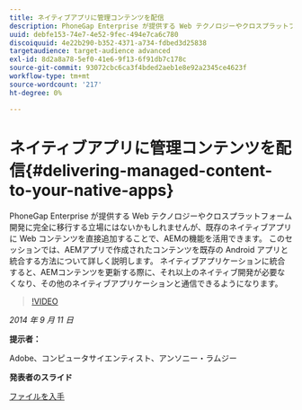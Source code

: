```yaml
---
title: ネイティブアプリに管理コンテンツを配信
description: PhoneGap Enterprise が提供する Web テクノロジーやクロスプラットフォーム開発に完全に移行する立場にはないかもしれませんが、既存のネイティブアプリに Web コンテンツを直接追加することで、AEMの機能を活用できます。 このセッションでは、AEMアプリで作成されたコンテンツを既存の Android アプリと統合する方法について詳しく説明します。 ネイティブアプリケーションに統合すると、AEMコンテンツを更新する際に、それ以上のネイティブ開発が必要なくなり、その他のネイティブアプリケーションと通信できるようになります。
uuid: debfe153-74e7-4e52-9fec-494e7ca6c780
discoiquuid: 4e22b290-b352-4371-a734-fdbed3d25838
targetaudience: target-audience advanced
exl-id: 8d2a8a78-5ef0-41e6-9f13-6f91db7c178c
source-git-commit: 93072cbc6ca3f4bded2aeb1e8e92a2345ce4623f
workflow-type: tm+mt
source-wordcount: '217'
ht-degree: 0%

---
```


# ネイティブアプリに管理コンテンツを配信{#delivering-managed-content-to-your-native-apps}

PhoneGap Enterprise が提供する Web テクノロジーやクロスプラットフォーム開発に完全に移行する立場にはないかもしれませんが、既存のネイティブアプリに Web コンテンツを直接追加することで、AEMの機能を活用できます。 このセッションでは、AEMアプリで作成されたコンテンツを既存の Android アプリと統合する方法について詳しく説明します。 ネイティブアプリケーションに統合すると、AEMコンテンツを更新する際に、それ以上のネイティブ開発が必要なくなり、その他のネイティブアプリケーションと通信できるようになります。

>[!VIDEO](https://video.tv.adobe.com/v/19467/?quality=9)

*2014 年 9 月 11 日*

**提示者：**

Adobe、コンピュータサイエンティスト、アンソニー・ラムジー

**発表者のスライド**

[ファイルを入手](assets/9-10-2014-delivering-managed-content-to-your-native-apps.pdf)
<!--
[Get back to the Overview](https://helpx.adobe.com/experience-manager/kt/eseminars/gems/aem-index.html)
-->
